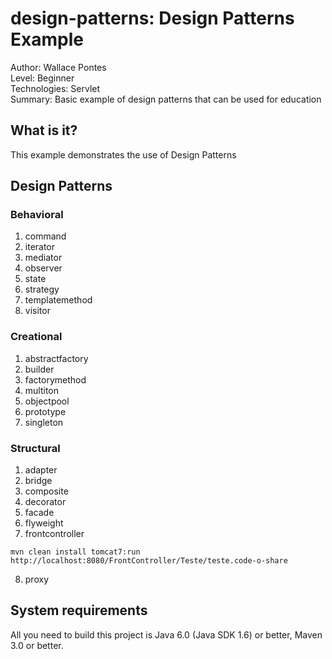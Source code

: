 design-patterns: Design Patterns Example
===============================
Author: Wallace Pontes   
Level: Beginner   
Technologies: Servlet   
Summary: Basic example of design patterns that can be used for education   

What is it?
-----------

This example demonstrates the use of Design Patterns

Design Patterns
-------------------

### Behavioral

1.  command
2.  iterator
3.  mediator
4.  observer
5.  state
6.  strategy
7.  templatemethod
8.  visitor

### Creational

1.  abstractfactory
2.  builder
3.  factorymethod
4.  multiton
5.  objectpool
6.  prototype
7.  singleton

### Structural

1.  adapter
2.  bridge
3.  composite
4.  decorator
5.  facade
6.  flyweight
7.  frontcontroller

`mvn clean install tomcat7:run`   
`http://localhost:8080/FrontController/Teste/teste.code-o-share` 

8.  proxy




System requirements
-------------------

All you need to build this project is Java 6.0 (Java SDK 1.6) or better, Maven 3.0 or better.

